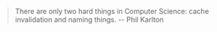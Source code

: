 <!-- Title:Chef 사용기 -->
<!-- Tags: Chef,Devops,ServerConfiguration -->

> There are only two hard things in Computer Science: cache invalidation and naming things.
> -- Phil Karlton 


